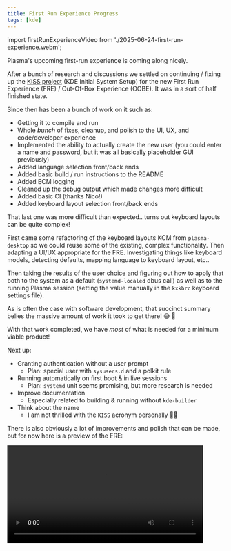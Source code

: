 ```yaml
---
title: First Run Experience Progress
tags: [kde]
---
```


import firstRunExperienceVideo from './2025-06-24-first-run-experience.webm';

Plasma's upcoming first-run experience is coming along nicely.

<!-- truncate -->

After a bunch of research and discussions we settled on continuing / fixing up
the [KISS project](https://invent.kde.org/system/kiss) (KDE Initial System
Setup) for the new First Run Experience (FRE) / Out-Of-Box Experience (OOBE). It
was in a sort of half finished state.

Since then has been a bunch of work on it such as:

- Getting it to compile and run
- Whole _bunch_ of fixes, cleanup, and polish to the UI, UX, and code/developer
  experience
- Implemented the ability to actually create the new user (you could enter a
  name and password, but it was all basically placeholder GUI previously)
- Added language selection front/back ends
- Added basic build / run instructions to the README
- Added ECM logging
- Cleaned up the debug output which made changes more difficult
- Added basic CI (thanks Nico!)
- Added keyboard layout selection front/back ends

That last one was more difficult than expected.. turns out keyboard layouts can
be quite complex!

First came some refactoring of the keyboard layouts KCM from `plasma-desktop` so
we could reuse some of the existing, complex functionality. Then adapting a
UI/UX appropriate for the FRE. Investigating things like keyboard models,
detecting defaults, mapping language to keyboard layout, etc..

Then taking the results of the user choice and figuring out how to apply that
both to the system as a default (`systemd-localed` dbus call) as well as to the
running Plasma session (setting the value manually in the `kxkbrc` keyboard
settings file).

As is often the case with software development, that succinct summary belies
the massive amount of work it took to get there! 😅 💪

With that work completed, we have _most_ of what is needed for a minimum viable
product!

Next up:

- Granting authentication without a user prompt
  - Plan: special user with `sysusers.d` and a polkit rule
- Running automatically on first boot & in live sessions
  - Plan: `systemd` unit seems promising, but more research is needed
- Improve documentation
  - Especially related to building & running without `kde-builder`
- Think about the name
  - I am not thrilled with the `KISS` acronym personally 🤷‍♀️

There is also obviously a lot of improvements and polish that can be made, but
for now here is a preview of the FRE:

<video controls width="90%">
  <source src={firstRunExperienceVideo}/>
</video>
